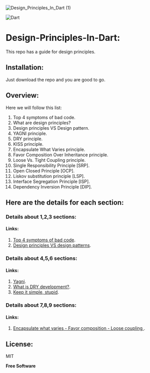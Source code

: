 ![Design_Principles_In_Dart (1)](https://user-images.githubusercontent.com/36957530/159173107-38f03a53-666a-4ddb-b85c-15d6f70d9c9d.png)


![Dart](https://img.shields.io/badge/dart-%230175C2.svg?style=for-the-badge&logo=dart&logoColor=white)

# Design-Principles-In-Dart:
This repo has a guide for design principles.


## Installation:

Just download the repo and you are good to go.

## Overview:
 Here we will follow this list:
 1. Top 4 symptoms of bad code.
 2. What are design principles?
 3. Design principles VS Design pattern.
 4. YAGNI principle.
 5. DRY principle.
 6. KISS principle.
 7. Encapsulate What Varies principle.
 8. Favor Composition Over Inheritance principle.
 9. Loose Vs. Tight Coupling principle.
 10. Single Responsibility Principle [SRP].
 11. Open Closed Principle [OCP].
 12. Liskov substitution principle [LSP].
 13. Interface Segregation Principle [ISP].
 14. Dependency Inversion Principle [DIP]. 

## Here are the details for each section:
  
### Details about 1,2,3 sections:

#### Links:
   1. [Top 4 symptoms of bad code](https://www.excella.com/insights/top-4-symptoms-of-bad-code).
   2. [Design principles VS design patterns](https://stackoverflow.com/questions/31317141/whats-the-difference-between-design-patterns-and-design-principles#:~:text=Principles%20are%20best%20practices%20to,applicable%20to%20a%20different%20scenario).
   
### Details about 4,5,6 sections:

#### Links:
   1. [Yagni](https://martinfowler.com/bliki/Yagni.html).
   2. [What is DRY development?](https://www.digitalocean.com/community/tutorials/what-is-dry-development).
   3. [Keep it simple, stupid](https://www.freecodecamp.org/news/keep-it-simple-stupid-how-to-use-the-kiss-principle-in-design/).

### Details about 7,8,9 sections:

#### Links:
   1. [Encapsulate what varies - Favor composition - Loose coupling ](https://bootcamp.uxdesign.cc/software-design-principles-every-developers-should-know-23d24735518e#:~:text=1.-,%E2%80%9CEncapsulate%20what%20varies%E2%80%9D,from%20what%20stays%20the%20same.).
  

## License:

MIT

**Free Software**
